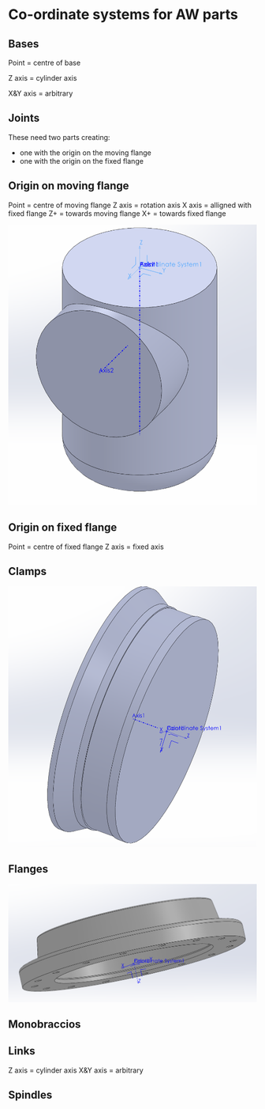 # Co-ordinate systems for AW parts

## Bases

Point = centre of base

Z axis = cylinder axis

X&Y axis = arbitrary

## Joints

These need two parts creating:

* one with the origin on the moving flange
* one with the origin on the fixed flange

## Origin on moving flange

Point = centre of moving flange
Z axis = rotation axis
X axis = alligned with fixed flange
Z+ = towards moving flange
X+ = towards fixed flange

![Joint co-ordinate system](./joint_coordinate_system.png)

## Origin on fixed flange

Point = centre of fixed flange
Z axis = fixed axis

## Clamps

![Clamp co-ordinate system](./clamp_coordinate_system.png)

## Flanges

![Flange co-ordinate system](./flange_coordinate_system.png)

## Monobraccios

## Links

Z axis = cylinder axis
X&Y axis = arbitrary

## Spindles
